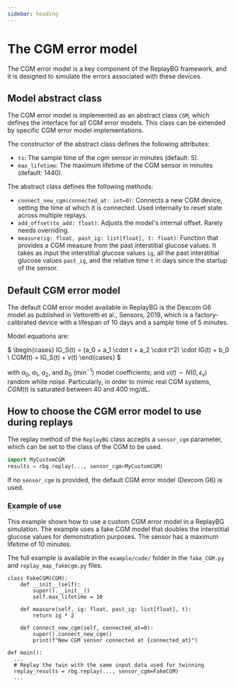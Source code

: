 ```yaml
---
sidebar: heading
---
```


# The CGM error model

The CGM error model is a key component of the ReplayBG framework, and it is designed to simulate the errors associated with
these devices.

## Model abstract class

The CGM error model is implemented as an abstract class `CGM`, which defines the interface for
all CGM error models. This class can be extended by specific CGM error model implementations.

The constructor of the abstract class defines the following attributes:

- `ts`: The sample time of the cgm sensor in minutes (default: 5).
- `max_lifetime`: The maximum lifetime of the CGM sensor in minutes (default: 1440).

The abstract class defines the following methods:

- `connect_new_cgm(connected_at: int=0)`: Connects a new CGM device, setting the time at which it is connected. Used
  internally to reset state across multiple replays.
- `add_offset(to_add: float)`: Adjusts the model's internal offset. Rarely needs overriding.
- `measure(ig: float, past_ig: list[float], t: float)`:  Function that provides a CGM measure from the past interstitial
  glucose values. It takes as input the interstitial glucose values `ig`, all the past interstitial glucose values
  `past_ig`, and the relative time `t` in days since the startup of the sensor.

## Default CGM error model

The default CGM error model available in ReplayBG is the Dexcom G6 model as published in Vettoretti et al., Sensors,
2019, which is a factory-calibrated device with a lifespan of 10 days and a sample time of 5 minutes.

Model equations are:

$
\begin{cases}
IG_S(t) = (a_0 + a_1 \cdot t + a_2 \cdot t^2) \cdot IG(t) + b_0 \\
CGM(t) = IG_S(t) + v(t)
\end{cases}
$

with $a_0$, $a_1$, $a_2$, and $b_0$ (min$^{-1}$) model coefficients; and $v(t) \sim N(0, \epsilon_v)$ random white
noise. Particularly, in order to mimic real CGM systems, $CGM(t)$ is saturated between 40 and 400 mg/dL.

## How to choose the CGM error model to use during replays

The replay method of the `ReplayBG` class accepts a `sensor_cgm` parameter, which can be set to the class of the CGM to
be used.
```python
import MyCustomCGM
results = rbg.replay(..., sensor_cgm=MyCustomCGM)
```
If no `sensor_cgm` is provided, the default CGM error model (Dexcom G6) is used.

### Example of use

This example shows how to use a custom CGM error model in a ReplayBG simulation. The example uses a fake CGM model
that doubles the interstitial glucose values for demonstration purposes. The sensor has a maximum lifetime of 10
minutes.

The full example is available in the `example/code/` folder in the `fake_CGM.py` and `replay_map_fakecgm.py` files.

```
class FakeCGM(CGM):
    def __init__(self):
        super().__init__()
        self.max_lifetime = 10

    def measure(self, ig: float, past_ig: list[float], t):
        return ig * 2

    def connect_new_cgm(self, connected_at=0):
        super().connect_new_cgm()
        print(f"New CGM sensor connected at {connected_at}")
        
def main():
  ...
  # Replay the twin with the same input data used for twinning
  replay_results = rbg.replay(..., sensor_cgm=FakeCGM)
  ...
```
